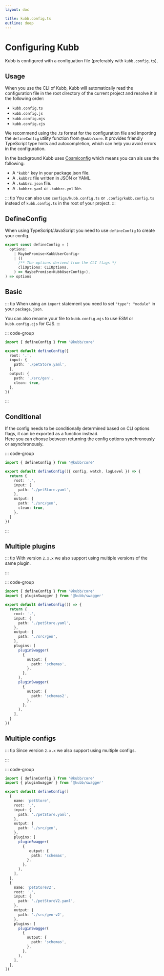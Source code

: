 ```yaml
---
layout: doc

title: kubb.config.ts
outline: deep
---
```


# Configuring Kubb

Kubb is configured with a configuation file (preferably with `kubb.config.ts`).

## Usage

When you use the CLI of Kubb, Kubb will automatically read the configuration file in the root directory of the current project and resolve it in the following order:

- `kubb.config.ts`
- `kubb.config.js`
- `kubb.config.mjs`
- `kubb.config.cjs`

We recommend using the .ts format for the configuration file and importing the `defineConfig` utility function from `@kubb/core`. It provides friendly TypeScript type hints and autocompletion, which can help you avoid errors in the configuration.

In the background Kubb uses [Cosmiconfig](https://github.com/davidtheclark/cosmiconfig) which means you can als use the following:

- A `"kubb"` key in your package.json file.
- A `.kubbrc` file written in JSON or YAML.
- A `.kubbrc.json` file.
- A `.kubbrc.yaml` or `.kubbrc.yml` file.

::: tip
You can also use `configs/kubb.config.ts` or `.config/kubb.config.ts` instead of `kubb.config.ts` in the root of your project.
:::

## DefineConfig

When using TypeScript/JavaScript you need to use `defineConfig` to create your config.

```typescript
export const defineConfig = (
  options:
    | MaybePromise<KubbUserConfig>
    | ((
      /** The options derived from the CLI flags */
      cliOptions: CLIOptions,
    ) => MaybePromise<KubbUserConfig>),
) => options
```

## Basic

::: tip
When using an `import` statement you need to set `"type": "module"` in your `package.json`.

You can also rename your file to `kubb.config.mjs` to use ESM or `kubb.config.cjs` for CJS.
:::

::: code-group

```typescript twoslash [kubb.config.ts]
import { defineConfig } from '@kubb/core'

export default defineConfig({
  root: '.',
  input: {
    path: './petStore.yaml',
  },
  output: {
    path: './src/gen',
    clean: true,
  },
})
```

:::

## Conditional

If the config needs to be conditionally determined based on CLI options flags, it can be exported as a function instead.<br/>
Here you can choose between returning the config options synchronously or asynchronously.

::: code-group

```typescript twoslash [kubb.config.ts]
import { defineConfig } from '@kubb/core'

export default defineConfig(({ config, watch, logLevel }) => {
  return {
    root: '.',
    input: {
      path: './petStore.yaml',
    },
    output: {
      path: './src/gen',
      clean: true,
    },
  }
})
```

:::

## Multiple plugins

::: tip
With version `2.x.x` we also support using multiple versions of the same plugin.

:::

::: code-group

```typescript twoslash [kubb.config.ts]
import { defineConfig } from '@kubb/core'
import { pluginSwagger } from '@kubb/swagger'

export default defineConfig(() => {
  return {
    root: '.',
    input: {
      path: './petStore.yaml',
    },
    output: {
      path: './src/gen',
    },
    plugins: [
      pluginSwagger(
        {
          output: {
            path: 'schemas',
          },
        },
      ),
      pluginSwagger(
        {
          output: {
            path: 'schemas2',
          },
        },
      ),
    ],
  }
})
```

## Multiple configs

::: tip
Since version `2.x.x` we also support using multiple configs.

:::

::: code-group

```typescript twoslash [kubb.config.ts]
import { defineConfig } from '@kubb/core'
import { pluginSwagger } from '@kubb/swagger'

export default defineConfig([
  {
    name: 'petStore',
    root: '.',
    input: {
      path: './petStore.yaml',
    },
    output: {
      path: './src/gen',
    },
    plugins: [
      pluginSwagger(
        {
           output: {
            path: 'schemas',
          },
        },
      ),
    ],
  },
  {
    name: 'petStoreV2',
    root: '.',
    input: {
      path: './petStoreV2.yaml',
    },
    output: {
      path: './src/gen-v2',
    },
    plugins: [
      pluginSwagger(
        {
          output: {
            path: 'schemas',
          },
        },
      ),
    ],
  },
])
```
